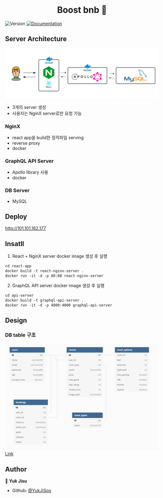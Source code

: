 <h1 align="center">Boost bnb 👋</h1>
<p>
  <img alt="Version" src="https://img.shields.io/badge/version-1.0.0-blue.svg?cacheSeconds=2592000" />
  <a href="https://github.com/YukJiSoo/umchan-server">
    <img alt="Documentation" src="https://img.shields.io/badge/documentation-yes-brightgreen.svg" target="_blank" />
  </a>
</p>

## Server Architecture

![DB 구조](./readme-images/server-architecture.png)

-   3개의 server 생성
-   사용자는 NginX server로만 요청 가능

### NginX

-   react app을 build한 정적파일 serving
-   reverse proxy
-   docker

### GraphQL API Server

-   Apollo library 사용
-   docker

### DB Server

-   MySQL

## Deploy

http://101.101.162.177

## Insatll

1. React + NginX server docker image 생성 후 실행

```
cd react-app
docker build -t react-nginx-server .
docker run -it -d -p 80:80 react-nginx-server
```

2. GraphQL API server docker image 생성 후 실행

```
cd api-server
docker build -t graphql-api-server .
docker run -it -d -p 4000:4000 graphql-api-server
```

## Design

### DB table 구조

![DB 구조](./readme-images/db-schema.png)
[Link](https://dbdiagram.io/d/5da49c13ff5115114db53be8)

## Author

👤 **Yuk Jisu**

-   Github: [@YukJiSoo](https://github.com/YukJiSoo)
